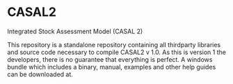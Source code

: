 CASAL2
====

Integrated Stock Assessment Model (CASAL 2)

This repository is a standalone repository containing all thirdparty libraries and source code necessary to compile CASAL2 v 1.0. As this is version 1 the developers, there is no guarantee that everything is perfect.
A windows bundle which includes a binary, manual, examples and other help guides can be downloaded at.